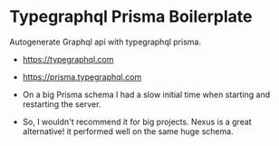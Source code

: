 # Typegraphql Prisma Boilerplate
Autogenerate Graphql api with typegraphql prisma.

- https://typegraphql.com
- https://prisma.typegraphql.com

- On a big Prisma schema I had a slow initial time when starting and restarting the server.
- So, I wouldn't recommend it for big projects. Nexus is a great alternative! it performed well on the same huge schema.
